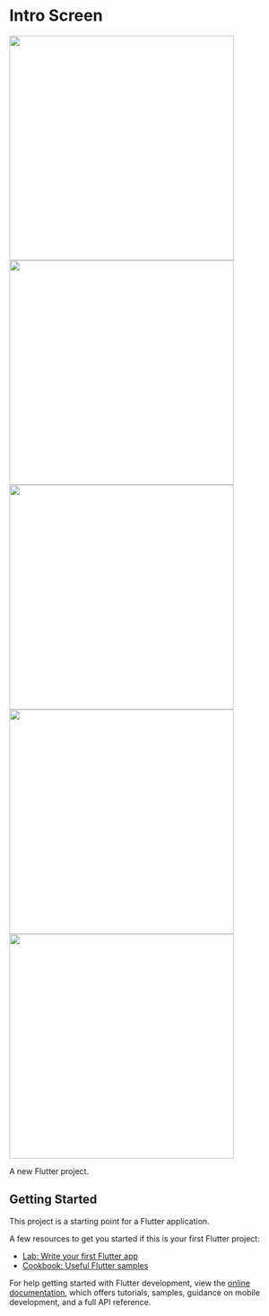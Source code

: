 # Intro Screen
<img src="https://user-images.githubusercontent.com/113710907/195606049-3f47fa00-7ae6-4fc9-ac26-b13ac5bf7bc2.jpg" width="400">
<img src="https://user-images.githubusercontent.com/113710907/195606063-4dfe2ad5-4cad-4ddd-9580-fc9ed3f58613.jpg" width="400">
<img src="https://user-images.githubusercontent.com/113710907/195606067-61b81771-771d-4b8d-8a99-07656749e4a8.jpg" width="400">
<img src="https://user-images.githubusercontent.com/113710907/195606072-04a372af-3def-45fd-b29b-2e70293f612b.jpg" width="400">
<img src="https://user-images.githubusercontent.com/113710907/195606076-5a1c6922-2bdd-4a7d-b993-8d5430a6a3f7.jpg" width="400">


A new Flutter project.

## Getting Started

This project is a starting point for a Flutter application.

A few resources to get you started if this is your first Flutter project:

- [Lab: Write your first Flutter app](https://docs.flutter.dev/get-started/codelab)
- [Cookbook: Useful Flutter samples](https://docs.flutter.dev/cookbook)

For help getting started with Flutter development, view the
[online documentation](https://docs.flutter.dev/), which offers tutorials,
samples, guidance on mobile development, and a full API reference.
